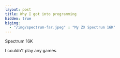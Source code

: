 ```yaml
---
layout: post
title: Why I got into programming
hidden: true
bigimg: 
  - "/img/spectrum-far.jpeg" : "My ZX Spectrum 16K"
---
```


Spectrum 16K

I couldn't play any games.
